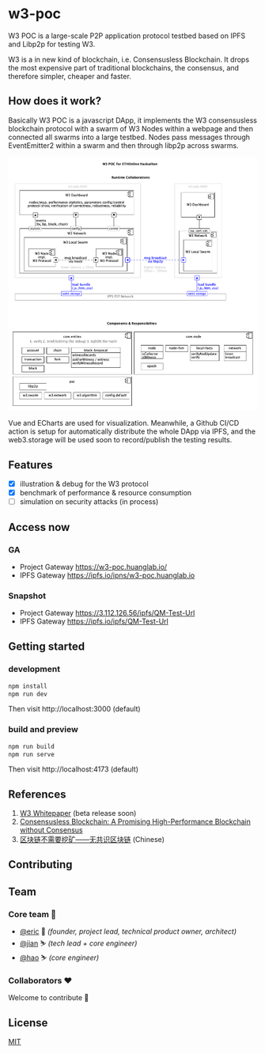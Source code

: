 # w3-poc
W3 POC is a large-scale P2P application protocol testbed based on IPFS and Libp2p for testing W3.   

W3 is a in new kind of blockchain, i.e. Consensusless Blockchain. It drops the most expensive part of traditional blockchains, 
the consensus, and therefore simpler, cheaper and faster. 

## How does it work?
Basically W3 POC is a javascript DApp, it implements the W3 consensusless blockchain protocol with a swarm of W3 Nodes 
within a webpage and then connected all swarms into a large testbed. Nodes pass messages through EventEmitter2 within 
a swarm and then through libp2p across swarms. 

![img](design/W3%20POC%20ETH%20Hackathon.png)


Vue and ECharts are used for visualization. Meanwhile, a Github CI/CD action is setup for automatically distribute the whole DApp via IPFS, 
and the web3.storage will be used soon to record/publish the testing results.

## Features
* [x] illustration & debug for the W3 protocol
* [x] benchmark of performance & resource consumption
* [ ] simulation on security attacks (in process)

## Access now

### GA

* Project Gateway https://w3-poc.huanglab.io/
* IPFS Gateway https://ipfs.io/ipns/w3-poc.huanglab.io

### Snapshot

* Project Gateway https://3.112.126.56/ipfs/QM-Test-Url
* IPFS Gateway https://ipfs.io/ipfs/QM-Test-Url

## Getting started
### development
```
npm install
npm run dev
```
Then visit http://localhost:3000 (default)
### build and preview
```
npm run build
npm run serve
```
Then visit http://localhost:4173 (default)

## References
1. [W3 Whitepaper](https://wiki.mq-ai.cn/display/WEB3/W3+Whitepaper) (beta release soon)
2. [Consensusless Blockchain: A Promising High-Performance Blockchain without Consensus](https://arxiv.org/abs/2208.12381)   
3. [区块链不需要挖矿——无共识区块链](https://zhuanlan.zhihu.com/p/557733758) (Chinese)   

## Contributing

## Team

### Core team 💪

* [@eric](https://github.com/ericwangqing) 🎈 _(founder, project lead, technical product owner, architect)_
* [@jian](https://github.com/Jianru-Lin) ⛷ _(tech lead + core engineer)_
* [@hao](https://github.com/weihaopeng) ⛷ _(core engineer)_

### Collaborators ❤

Welcome to contribute 👋

## License

[MIT](./LICENSE-MIT)


